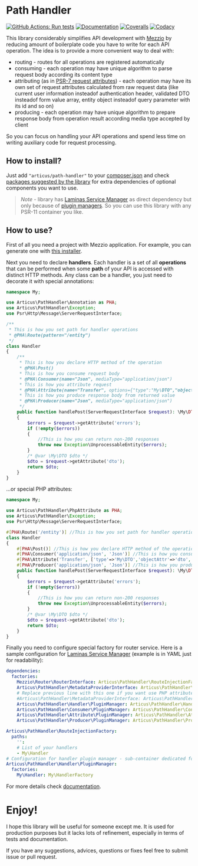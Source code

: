 # Path Handler

[![GitHub Actions: Run tests](https://github.com/Articus/PathHandler/workflows/Run%20tests/badge.svg)](https://github.com/Articus/PathHandler/actions?query=workflow%3A%22Run+tests%22)
[![Documentation](https://readthedocs.org/projects/pathhandler/badge/?version=latest)](http://pathhandler.readthedocs.io/en/latest/?badge=latest)
[![Coveralls](https://coveralls.io/repos/github/Articus/PathHandler/badge.svg?branch=master)](https://coveralls.io/github/Articus/PathHandler?branch=master)
[![Codacy](https://app.codacy.com/project/badge/Grade/02dc4cfb69e34079ab380593fe5f4f70)](https://www.codacy.com/gh/Articus/PathHandler/dashboard?utm_source=github.com&amp;utm_medium=referral&amp;utm_content=Articus/PathHandler&amp;utm_campaign=Badge_Grade)

This library considerably simplifies API development with [Mezzio](https://docs.mezzio.dev/mezzio/) by reducing amount of boilerplate code you have to write for each API operation. The idea is to provide a more convenient way to deal with:

- routing - routes for all operations are registered automatically
- consuming - each operation may have unique algorithm to parse request body according its content type
- attributing (as in [PSR-7 request attributes](https://www.php-fig.org/psr/psr-7/#15-server-side-requests)) - each operation may have its own set of request attributes calculated from raw request data (like current user information insteadof authentication header, validated DTO insteadof form value array, entity object insteadof query parameter with its id and so on)
- producing - each operation may have unique algorithm to prepare response body from operation result according media type accepted by client

So you can focus on handling your API operations and spend less time on writing auxiliary code for request processing.

## How to install?

Just add `"articus/path-handler"` to your [composer.json](https://getcomposer.org/doc/04-schema.md#require) and check [packages suggested by the library](https://getcomposer.org/doc/04-schema.md#suggest) for extra dependencies of optional components you want to use.  

> *Note* - library has [Laminas Service Manager](https://docs.laminas.dev/laminas-servicemanager/) as direct dependency but only because of [plugin managers](https://docs.laminas.dev/laminas-servicemanager/plugin-managers/). So you can use this library with any PSR-11 container you like.  

## How to use?

First of all you need a project with Mezzio application. For example, you can generate one with [this installer](https://github.com/mezzio/mezzio-skeleton).  

Next you need to declare **handlers**. Each handler is a set of all **operations** that can be performed when some **path** of your API is accessed with distinct HTTP methods. Any class can be a handler, you just need to decorate it with special annotations:

```PHP
namespace My;

use Articus\PathHandler\Annotation as PHA;
use Articus\PathHandler\Exception;
use Psr\Http\Message\ServerRequestInterface;

/**
 * This is how you set path for handler operations
 * @PHA\Route(pattern="/entity")
 */
class Handler
{
    /**
     * This is how you declare HTTP method of the operation
     * @PHA\Post()
     * This is how you consume request body
     * @PHA\Consumer(name="Json", mediaType="application/json")
     * This is how you attribute request
     * @PHA\Attribute(name="Transfer", options={"type":"My\DTO","objectAttr":"dto","errorAttr":"errors"})
     * This is how you produce response body from returned value
     * @PHA\Producer(name="Json", mediaType="application/json")
     */
    public function handlePost(ServerRequestInterface $request): \My\DTO
    {
        $errors = $request->getAttribute('errors');
        if (!empty($errors))
        {
            //This is how you can return non-200 responses
            throw new Exception\UnprocessableEntity($errors);
        }
        /* @var \My\DTO $dto */
        $dto = $request->getAttribute('dto');
        return $dto;
    }
}
```
...or special PHP attributes:
```PHP
namespace My;

use Articus\PathHandler\PhpAttribute as PHA;
use Articus\PathHandler\Exception;
use Psr\Http\Message\ServerRequestInterface;

#[PHA\Route('/entity')] //This is how you set path for handler operations
class Handler
{
    #[PHA\Post()] //This is how you declare HTTP method of the operation
    #[PHA\Consumer('application/json', 'Json')] //This is how you consume request body
    #[PHA\Attribute('Transfer', ['type'=>'My\DTO','objectAttr'=>'dto','errorAttr'=>'errors'])] //This is how you attribute request
    #[PHA\Producer('application/json', 'Json')] //This is how you produce response body from returned value
    public function handlePost(ServerRequestInterface $request): \My\DTO
    {
        $errors = $request->getAttribute('errors');
        if (!empty($errors))
        {
            //This is how you can return non-200 responses
            throw new Exception\UnprocessableEntity($errors);
        }
        /* @var \My\DTO $dto */
        $dto = $request->getAttribute('dto');
        return $dto;
    }
}
```

Finally you need to configure special factory for router service. Here is a sample configuration for [Laminas Service Manager](https://docs.laminas.dev/laminas-servicemanager/) (example is in YAML just for readability):

```YAML
dependencies:
  factories:
    Mezzio\Router\RouterInterface: Articus\PathHandler\RouteInjectionFactory
    Articus\PathHandler\MetadataProviderInterface: Articus\PathHandler\MetadataProvider\Factory\Annotation
    # Replace previous line with this one if you want use PHP attributes as metadata source 
    #Articus\PathHandler\MetadataProviderInterface: Articus\PathHandler\MetadataProvider\Factory\PhpAttribute
    Articus\PathHandler\Handler\PluginManager: Articus\PathHandler\Handler\Factory\PluginManager
    Articus\PathHandler\Consumer\PluginManager: Articus\PathHandler\Consumer\Factory\PluginManager
    Articus\PathHandler\Attribute\PluginManager: Articus\PathHandler\Attribute\Factory\PluginManager
    Articus\PathHandler\Producer\PluginManager: Articus\PathHandler\Producer\Factory\PluginManager

Articus\PathHandler\RouteInjectionFactory:
  paths:
    '':
    # List of your handlers   
    - My\Handler
# Configuration for handler plugin manager - sub-container dedicated for handlers
Articus\PathHandler\Handler\PluginManager:
  factories:
    My\Handler: My\HandlerFactory
```

For more details check [documentation](http://pathhandler.readthedocs.io/en/latest/).

# Enjoy!
I hope this library will be useful for someone except me. 
It is used for production purposes but it lacks lots of refinement, especially in terms of tests and documentation. 

If you have any suggestions, advices, questions or fixes feel free to submit issue or pull request.
